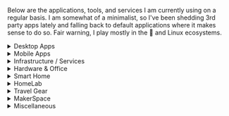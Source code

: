 Below are the applications, tools, and services I am currently using on a regular basis. I am somewhat of a minimalist, so I've been shedding 3rd party apps lately and falling back to default applications where it makes sense to do so. Fair warning, I play mostly in the  and Linux ecosystems.

  <details id="desktop-apps">
    <summary>Desktop Apps</summary>
    <ul class="list">
<strong>Operating System:</strong>  MacOS Sequoia 15, always the latest developer beta<br>
<strong>Browser:</strong>  Safari, rarely Google Chrome<br>
<strong>Bookmark management:</strong> AnyBox<br>
<strong>Mail client:</strong>  Mail<br>
<strong>Instant messaging:</strong>  Messages, Unite GroupMe client for a small band of friends<br>
<strong>RSS client:</strong> Reeder (using Reeder’s built-in feed management/sync service)<br>
<strong>Mastodon client:</strong> Mona<br>
<strong>Calendaring client:</strong>  Calendar (iCloud)<br>
<strong>Contacts client:</strong>  Contacts (iCloud)<br>
<strong>Habit tracking:</strong> Chronicling, by Rebecca Owen<br>
<strong>Task management:</strong>  Reminders (iCloud)<br>
<strong>Quick capture:</strong> Drafts, capture thoughts first decide where they go later!<br>
<strong>Shared notes:</strong>  Notes, only for shared notes with family members (iCloud)<br>
<strong>Personal knowledge management:</strong> Obsidian<br>
<strong>Photo management:</strong>  Photos (iCloud)<br>
<strong>Music:</strong>  Music<br>
<strong>Music discovery:</strong> MusicHarbor<br>
<strong>Podcast client:</strong> Overcast<br>
<strong>YouTube client:</strong> Play<br>
<strong>News:</strong>  News<br>
<strong>Spreadsheets:</strong> Microsoft Excel<br>
<strong>Text editing:</strong> Vi, or Visual Studio Code when editing lots of related files<br>
<strong>Password & secrets management:</strong>  Keychain, with one foot still in 1Password<br>
<strong>Ad & tracker blocking:</strong> 1Blocker<br>
<strong>Backup client:</strong> Carbon Copy Cloner, Synology Active Backup for Business<br>
<strong>Email backup:</strong> Email Archiver Pro<br>
<strong>Automation:</strong>  Shortcuts, Keyboard Maestro, Hazel<br>
<strong>Maps:</strong>  Maps<br>
<strong>Word processing:</strong> Microsoft Word<br>
<strong>Newsletter & read later:</strong> Omnivore<br>
<strong>Git client:</strong> Command line, GitHub Desktop, Visual Studio Code<br>
<strong>Package tracking:</strong> Parcel<br>
<strong>Calculator:</strong> PCalc<br>
<strong>Budgeting:</strong> YNAB, looking to make a change here<br>
<strong>Menu bar management:</strong> Dozer<br>
<strong>Audio control:</strong> SoundSource<br>
<strong>3D Design:</strong> SketchUp Pro<br>
<strong>Command line:</strong>  Terminal<br>
<strong>Command line tools:</strong> Homebrew, born and raised on Unix/Linux so gotta fill out the toolbox!<br>
</ul>
  </details>
  <details id="mobile-apps">
    <summary>Mobile Apps</summary>
    <ul class="list">
<strong>Operating System:</strong>  iOS 18.1, iPadOS 18.1, always the latest developer beta<br>
<strong>Browser:</strong>  Safari, rarely Google Chrome<br>
<strong>Bookmark management:</strong> AnyBox<br>
<strong>Mail client:</strong>  Mail<br>
<strong>Instant messaging:</strong>  Messages, GroupMe for a small band of friends<br>
<strong>RSS client:</strong> Reeder (using Reeder’s built-in feed management/sync service)<br>
<strong>Mastodon client:</strong> Mona<br>
<strong>Calendaring client:</strong>  Calendar (iCloud)<br>
<strong>Contacts client:</strong>  Contacts (iCloud)<br>
<strong>Habit tracking:</strong> Chronicling, by Rebecca Owen<br>
<strong>Task management:</strong>  Reminders (iCloud)<br>
<strong>Quick capture:</strong> Drafts, capture thoughts first decide where they go later!<br>
<strong>Shared notes:</strong>  Notes, only for shared notes with family members (iCloud)<br>
<strong>Personal knowledge management:</strong> Obsidian<br>
<strong>Camera:</strong>  Camera<br>
<strong>Photo management:</strong>  Photos (iCloud)<br>
<strong>Music:</strong>  Music, Marvis Pro, Mixtape, Longplay<br>
<strong>Music discovery:</strong> MusicHarbor<br>
<strong>Podcast client:</strong> Overcast<br>
<strong>Radio streaming:</strong> Broadcast<br>
<strong>YouTube client:</strong> Play<br>
<strong>News:</strong>  News<br>
<strong>Password & secrets management:</strong>  Keychain, with one foot still in 1Password<br>
<strong>Ad & tracker blocking:</strong> 1Blocker<br>
<strong>Backup client:</strong>  iCloud Backup<br>
<strong>Automation:</strong>  Shortcuts, Toolbox Pro, Pushcut, Scriptable<br>
<strong>Navigation / maps:</strong>  Maps, Waze<br>
<strong>Newsletter & read later:</strong> Omnivore<br>
<strong>Git client:</strong> Working Copy<br>
<strong>Package tracking:</strong> Parcel<br>
<strong>Calculator:</strong> PCalc<br>
<strong>Budgeting:</strong> YNAB, looking to make a change here<br>
<strong>Credit monitoring:</strong> Credit Karma, looking to make a change here<br>
<strong>Meditation:</strong> Zenitizer, Dark Noise<br>
<strong>Media tracking:</strong> Sequel, Letterboxd, Callsheet<br>
<strong>Reading:</strong> Kindle<br>
<strong>Weather:</strong>  Weather, Looks Like Rain<br>
<strong>Flight tracking:</strong> Flighty<br>
<strong>Calorie tracking:</strong> Lose It!<br>
<strong>Zero-trust networking:</strong> Tailscale<br>
<strong>3D Design:</strong> SketchUp for iPad<br>
<strong>Remote shell:</strong> Prompt<br>
</ul>
  </details>
  <details id="infrastructure-/-services">
    <summary>Infrastructure / Services</summary>
    <ul class="list">
<strong>Local storage:</strong> Synology NAS<br>
<strong>Cloud storage:</strong> Primarily  iCloud, some OneDrive<br>
<strong>Mail hosting:</strong> Amazon WorkMail,  iCloud<br>
<strong>Spam filtering:</strong> Mailroute<br>
<strong>Search engine:</strong> SearXNG (self-hosted)<br>
<strong>Multi-WAN:</strong> local ISP, 5G T-Mobile Home Internet, Starlink<br>
<strong>Mesh wifi:</strong> Eero<br>
<strong>Media server:</strong> Plex (self-hosted)<br>
<strong>DNS:</strong> Amazon Route 53, Netlify<br>
</ul>
  </details>
  <details id="hardware-and-office">
    <summary>Hardware & Office</summary>
    <ul class="list">
 Macbook Pro (M1 Pro, 16GB RAM)<br>
 iPhone 15 Pro Max<br>
 Watch 6<br>
 iPad Air (5th generation)<br>
 Pencil (2nd generation)<br>
LG 27" 27UD58 LED (primary display)<br>
Samsung BN68 LED TV (dashboard display)<br>
Amazon Echo Show 5<br>
Kindle Paperwhite Signature Edition<br>
Ricoh ScanSnap iX1600 scanner<br>
Beats Fit Pro earbuds (for home/travel)<br>
 AirPods (2nd Gen) earbuds (for work)<br>
Amazon Fire TV Stick 4K Max<br>
LG BP60NB10 UHD Blu-Ray drive<br>
Yamaha CR-640 stereo receiver (restored, circa 1979)<br>
Polk Audio PSW10 powered subwoofer<br>
Dayton Audio B652-AIR 6-1/2" 2-way bookshelf speaker<br>
IKEA IDÅSEN Sit/stand desk frame with 48"x30" solid maple butcher block top<br>
Branch Ergonomic chair<br>
</ul>
  </details>
  <details id="smart-home">
    <summary>Smart Home</summary>
    <ul class="list">
<strong>Management platform:</strong>  HomeKit, Amazon Alexa<br>
<strong>Smart speakers:</strong>  HomePod,  HomePod Mini, Echo Dot<br>
<strong>Hubs:</strong> Aqara, IKEA<br>
<strong>Wifi lighting:</strong> Meross, IKEA, Smart Life, LIFX<br>
<strong>Wifi controls / switches:</strong> Aqara, Wemo, Meross<br>
<strong>Wifi thermostat:</strong> Sensi ST55<br>
<strong>Temperature / humidity sensors:</strong> Aqara<br>
<strong>Water sensors:</strong> Aqara<br>
</ul>
  </details>
  <details id="homelab">
    <summary>HomeLab</summary>
    <ul class="list">
<strong>Rack:</strong> Sanus CFR2127 27U 19" audio component rack<br>
<strong>Cooling controller:</strong> 1U AC Infinity Controller 12<br>
<strong>Cooling:</strong> AC Infinity roof fan kit<br>
<strong>UPS:</strong> CyberPower BL1450U 1450VA with AVR<br>
<strong>NAS:</strong> Synology 5-bay DiskStation DS1019+ with Seagate Ironwolf NAS HDDs<br>
<strong>Network switches:</strong> TP-Link TL-SG108E, Netgear GS308T, Mikrotik CRS310-8G+2S+IN (2)<br>
<strong>Cable management:</strong> 1U Cable Matters rackmount 24-port keystone patch panel (2), VCE CAT6 keystones<br>
<strong>Power distribution:</strong> 1U ADJ PC-100A power strip (2)<br>
<strong>Displays:</strong> Dell E2216H 22" LED display (2)<br>
<strong>Compute nodes:</strong><br>
<ul class="list">
Dell Optiplex 5060 SFF (2) - one running OPNsense, the other Ubuntu 24.04 LTS and rancher<br>
Dell Optiplex 7060 Micro - k3s and longhorn host<br>
Dell Optiplex 5060 Micro (5) - k3s and longhorn hosts<br>
Raspberry Pi 5 8GB (2) - Raspberry Pi OS / Debian Bookworm<br>
</ul>
<strong>Wireless keyboard:</strong> Logitech K400+ keyboard/mouse<br>
</ul>
  </details>
  <details id="travel-gear">
    <summary>Travel Gear</summary>
    <ul class="list">
5G T-Mobile Home Internet (for RV travel)<br>
Starlink Gen 3 Standard configuration<br>
GL.iNet GL-A1300 Slate Plus Travel Router<br>
Anker Prime power strip<br>
</ul>
  </details>
  <details id="makerspace">
    <summary>MakerSpace</summary>
    <ul class="list">
<strong>Miter saw:</strong> DeWalt compound miter saw (DWS779)<br>
<strong>Table saw:</strong> Bosch 10" portable jobsite table saw (GTS1031)<br>
<strong>Thickness planer:</strong> DeWalt 13" thickness planer (DW735X)<br>
<strong>Jointer:</strong> Ridgid 6-1/8" jointer/planer (JP0610)<br>
<strong>Lathe:</strong> Central Machinery 12"x36" wood Lathe (134706)<br>
<strong>Drill press:</strong> Central Machinery 10", 12-speed bench drill press (63471)<br>
<strong>Scroll saw:</strong> Wen 16" variable speed scroll saw (3921)<br>
<strong>Band saw:</strong> Wen 10" band saw (3962)<br>
<strong>Sander:</strong> Bauer 4"x36" belt and 6" disc sander (58339)<br>
<strong>Router:</strong> Bosch 2.25 HP plunge & fixed-based router kit (1617EVSPK)<br>
<strong>Dust collector:</strong> Central Machinery 2 HP dust collector (59726)<br>
<strong>Air filtration:</strong> Rikon 1/4 HP Air Filtration 450 (62-450)<br>
<strong>Air compressor:</strong> Husky 27-gallon 200psi portable air compressor (C271H)<br>
</ul>
  </details>
  <details id="miscellaneous">
    <summary>Miscellaneous</summary>
    <p>Some of my other favorite things.  Fight me.</p>
<p><strong>Notebooks:</strong> Field Notes, of course!<br><br>
<strong>Pens:</strong> Parker Jotter XL loaded with a blue Schneider Gelion+ 0.7mm, Pentel EnerGel Philography gel pen, 0.7mm<br><br>
<strong>Multi-tool:</strong> Leatherman wave+</p><br>
  </details>

